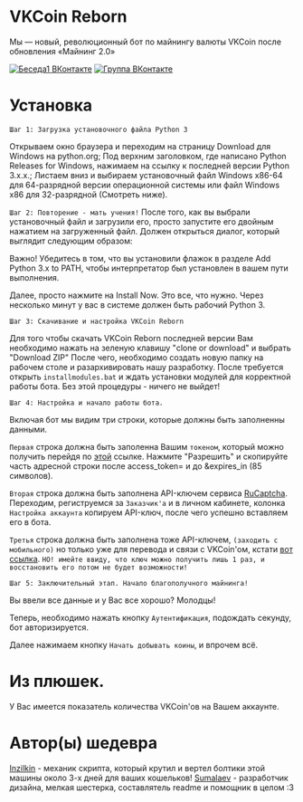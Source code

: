 # VKCoin Reborn
Мы — новый, революционный бот по майнингу валюты VKCoin после обновления «Майнинг 2.0»

[![Беседа1 ВКонтакте](https://img.shields.io/badge/Беседа-ВКонтакте-yellow.svg)](https://vk.me/join/AJQ1d_Tncg9jZyO7tsoi4NjF)
[![Группа ВКонтакте](https://img.shields.io/badge/Группа-ВКонтакте-yellow.svg)](https://vk.com/vkcoin_reborn)

# Установка
`Шаг 1: Загрузка установочного файла Python 3`

Открываем окно браузера и переходим на страницу Download для Windows на python.org;
Под верхним заголовком, где написано Python Releases for Windows, нажимаем на ссылку к последней версии Python 3.x.x.;
Листаем вниз и выбираем установочный файл Windows x86-64 для 64-разрядной версии операционной системы или файл Windows x86 для 32-разрядной (Смотреть ниже).

`Шаг 2: Повторение - мать учения!`
После того, как вы выбрали установочный файл и загрузили его, просто запустите его двойным нажатием на загруженный файл. Должен открыться диалог, который выглядит следующим образом:

Важно! Убедитесь в том, что вы установили флажок в разделе Add Python 3.x to PATH, чтобы интерпретатор был установлен в вашем пути выполнения.

Далее, просто нажмите на Install Now. Это все, что нужно. Через несколько минут у вас в системе должен быть рабочий Python 3.


`Шаг 3: Скачивание и настройка VKCoin Reborn`

Для того чтобы скачать VKCoin Reborn последней версии Вам необходимо нажать на зеленую клавишу "clone or download" и выбрать "Download ZIP"
После чего, необходимо создать новую папку на рабочем столе и разархивировать нашу разработку. После требуется открыть `installmodules.bat` и ждать установки модулей для корректной работы бота. 
Без этой процедуры - ничего не выйдет!

`Шаг 4: Настройка и начало работы бота.`

Включая бот мы видим три строки, которые должны быть заполненны данными.

`Первая` строка должна быть заполенна Вашим `токеном`, который можно получить перейдя по [этой](https://vk.cc/9hRc6m) ссылке. Нажмите "Разрешить" и скопируйте часть адресной строки после access_token= и до &expires_in (85 символов).

`Вторая` строка должна быть заполнена API-ключем сервиса [RuCaptcha](https://rucaptcha.com?from=959050). Переходим, региструемся за `Заказчик'а` и в личном кабинете, колонка `Настройка аккаунта` копируем API-ключ, после чего успешно вставляем его в бота.

`Третья` строка должна быть заполнена тоже API-ключем, `(заходить с мобильного)` но только уже для перевода и связи с VKCoin'ом, кстати [вот ссылка](https://vk.com/coin#create_merchant). `НО! имейте ввиду, что ключ можно получить лишь 1 раз, и восстановить его потом не будет возможности!`

`Шаг 5: Заключительный этап. Начало благополучного майнинга!`

Вы ввели все данные и у Вас все хорошо? Молодцы!

Теперь, необходимо нажать кнопку `Аутентификация`, подождать секунду, бот авторизируется.

Далее нажимаем кнопку `Начать добывать коины`, и впрочем всё.

# Из плюшек.
У Вас имеется показатель количества VKCoin'ов на Вашем аккаунте.
# Автор(ы) шедевра
[Inzilkin](https://github.com/Inzilkin) - механик скрипта, который крутил и вертел болтики этой машины около 3-х дней для ваших кошельков!
[Sumalaev](https://github.com/Sumalaev) - разработчик дизайна, мелкая шестерка, составлятель readme и помощник в целом :3

